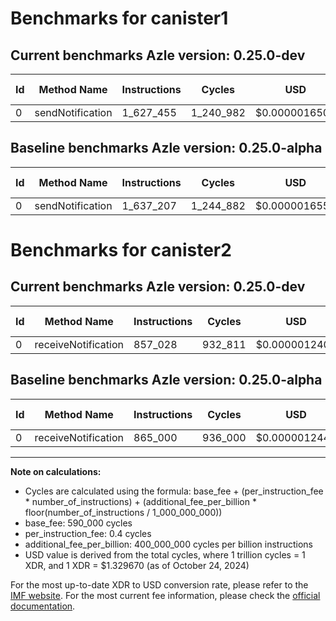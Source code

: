 # Benchmarks for canister1

## Current benchmarks Azle version: 0.25.0-dev

| Id  | Method Name      | Instructions | Cycles    | USD           | USD/Million Calls | Change                            |
| --- | ---------------- | ------------ | --------- | ------------- | ----------------- | --------------------------------- |
| 0   | sendNotification | 1_627_455    | 1_240_982 | $0.0000016501 | $1.65             | <font color="green">-9_752</font> |

## Baseline benchmarks Azle version: 0.25.0-alpha

| Id  | Method Name      | Instructions | Cycles    | USD           | USD/Million Calls |
| --- | ---------------- | ------------ | --------- | ------------- | ----------------- |
| 0   | sendNotification | 1_637_207    | 1_244_882 | $0.0000016553 | $1.65             |

# Benchmarks for canister2

## Current benchmarks Azle version: 0.25.0-dev

| Id  | Method Name         | Instructions | Cycles  | USD           | USD/Million Calls | Change                            |
| --- | ------------------- | ------------ | ------- | ------------- | ----------------- | --------------------------------- |
| 0   | receiveNotification | 857_028      | 932_811 | $0.0000012403 | $1.24             | <font color="green">-7_972</font> |

## Baseline benchmarks Azle version: 0.25.0-alpha

| Id  | Method Name         | Instructions | Cycles  | USD           | USD/Million Calls |
| --- | ------------------- | ------------ | ------- | ------------- | ----------------- |
| 0   | receiveNotification | 865_000      | 936_000 | $0.0000012446 | $1.24             |

---

**Note on calculations:**

- Cycles are calculated using the formula: base_fee + (per_instruction_fee \* number_of_instructions) + (additional_fee_per_billion \* floor(number_of_instructions / 1_000_000_000))
- base_fee: 590_000 cycles
- per_instruction_fee: 0.4 cycles
- additional_fee_per_billion: 400_000_000 cycles per billion instructions
- USD value is derived from the total cycles, where 1 trillion cycles = 1 XDR, and 1 XDR = $1.329670 (as of October 24, 2024)

For the most up-to-date XDR to USD conversion rate, please refer to the [IMF website](https://www.imf.org/external/np/fin/data/rms_sdrv.aspx).
For the most current fee information, please check the [official documentation](https://internetcomputer.org/docs/current/developer-docs/gas-cost#execution).
